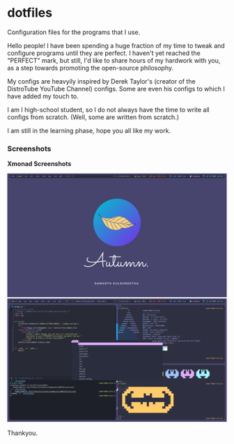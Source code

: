 # dotfiles
Configuration files for the programs that I use.

Hello people! I have been spending a huge fraction of my time to tweak and configure programs until they are perfect. I haven't yet reached the "PERFECT" mark, but still, I'd like to share hours of my hardwork with you, as a step towards promoting the open-source philosophy.

My configs are heavyily inspired by Derek Taylor's (creator of the DistroTube YouTube Channel) configs. Some are even his configs to which I have added my touch to. 

I am I high-school student, so I do not always have the time to write all configs from scratch. (Well, some are written from scratch.)

I am still in the learning phase, hope you all like my work.

### Screenshots

**Xmonad Screenshots**

![Xmonad Desktop](/screenshots/xmonadDesktop.png)
![Xmonad Desktop](/screenshots/xmonad.png)

Thankyou.
